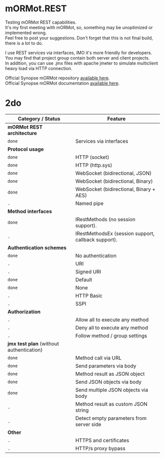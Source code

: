 ﻿# mORMot.REST
Testing mORMot REST capabilities.  
It's my first meeting with mORMot, so, something may be unoptimized or implemented wrong.  
Feel free to post your suggestions. Don't forget that this is not final build, there is a lot to do.

I use REST services via interfaces, IMO it's more friendly for developers.  
You may find that project group contain both server and client projects.  
In addition, you can use .jmx files with apache jmeter to simulate multiclient heavy load via HTTP connection.  

Official Synopse mORMot repository [available here][mormot-repo].  
Official Synopse mORMot documentation [available here][mormot-docs].

# 2do
Category / Status | Feature
--- | ---
**mORMot REST architecture** |
`done` | Services via interfaces
**Protocol usage** |
`done` |  HTTP (socket)
`done` |  HTTP (http.sys)
`done` |  WebSocket (bidirectional, JSON)
`done` |  WebSocket (bidirectional, Binary)
`done` |  WebSocket (bidirectional, Binary + AES)
`.` |  Named pipe
**Method interfaces** |
`done` | IRestMethods (no session support).
`.` | IRestMethodsEx (session support, callback support).
**Authentication schemes** |
`done` | No authentication
`.` | URI
`.` | Signed URI
`done` | Default
`done` | None
`.` | HTTP Basic
`.` | SSPI
**Authorization** |
`.` | Allow all to execute any method
`.` | Deny all to execute any method
`.` | Follow method / group settings
**jmx test plan** (without authentication) |
`done` |  Method call via URL
`done` |  Send parameters via body
`done` |  Method result as JSON object
`done` |  Send JSON objects via body
`done` |  Send multiple JSON objects via body
`.` |  Method result as custom JSON string
`.` | Detect empty parameters from server side
**Other** |
`.` | HTTPS and certificates
`.` | HTTP/s proxy bypass

[mormot-repo]: <https://github.com/synopse/mORMot>
[mormot-docs]: <http://synopse.info/files/html/Synopse%20mORMot%20Framework%20SAD%201.18.html>